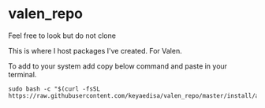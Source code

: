 # valen_repo
Feel free to look but do not clone

This is where I host packages I've created. For Valen.

To add to your system add copy below command and paste in your terminal.

```
sudo bash -c "$(curl -fsSL https://raw.githubusercontent.com/keyaedisa/valen_repo/master/install/addRepo2PacmanConf.sh)"
```
<!--
# Valen Repository
[valen_repo]
SigLevel = PackageRequired
Server = https://keyaedisa.github.io/$repo/$arch
-->

<!--
# Valen Dev Repository
[valenDev_repo]
SigLevel = PackageRequired
Server = https://keyaedisa.github.io/$repo/$arch
-->

<!--
# Valen Repository
[valen_repo]
SigLevel = Never
Server = https://keyaedisa.github.io/$repo/$arch
-->
